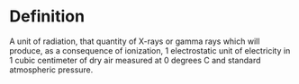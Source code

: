 # Definition

A unit of radiation, that quantity of X-rays or gamma rays which will
produce, as a consequence of ionization, 1 electrostatic unit of
electricity in 1 cubic centimeter of dry air measured at 0 degrees C and
standard atmospheric pressure.
